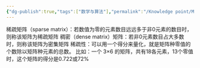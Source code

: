 ```yaml
---
{"dg-publish":true,"tags":["数学与算法"],"permalink":"/Knowledge point/Math and Algorithm/稀疏矩阵与稠密矩阵/","dgPassFrontmatter":true}
---
```


稀疏矩阵（sparse matrix）：若数值为零的元素数目远远多于非0元素的数目时，则称该矩阵为稀疏矩阵
稠密（dense matrix）矩阵：若非0元素数目占大多数时，则称该矩阵为密集矩阵
稀疏性：可以用一个得分来量化，就是矩阵种零值的个数除以矩阵种元素的总数。
比如：一个 3×6 的矩阵，共有18各元素，13个零值时，这个矩阵的得分是0.722或72%
